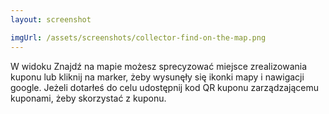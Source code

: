 ```yaml
---
layout: screenshot

imgUrl: /assets/screenshots/collector-find-on-the-map.png
---
```

W widoku Znajdź na mapie możesz sprecyzować miejsce zrealizowania kuponu lub kliknij na marker, żeby wysunęły się ikonki mapy i nawigacji google.
Jeżeli dotarłeś do celu udostępnij kod QR kuponu zarządzającemu kuponami, żeby skorzystać z kuponu.